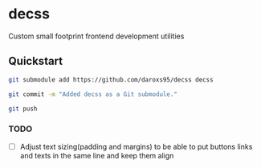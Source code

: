 <!-- Doc README with step to install project as a submodule -->

# decss

Custom small footprint frontend development utilities

## Quickstart

```bash
git submodule add https://github.com/daroxs95/decss decss
```

```bash
git commit -m "Added decss as a Git submodule."
```

```bash
git push
```

### TODO

- [ ] Adjust text sizing(padding and margins) to be able to put buttons links and texts in the same line and keep them
  align
